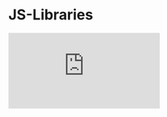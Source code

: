 # JS-Libraries

<iframe src="https://www.youtube-nocookie.com/embed/qRZZh9WlE4Q" title="YouTube video player" frameborder="0" allow="accelerometer; autoplay; clipboard-write; encrypted-media; gyroscope; picture-in-picture" allowfullscreen></iframe>